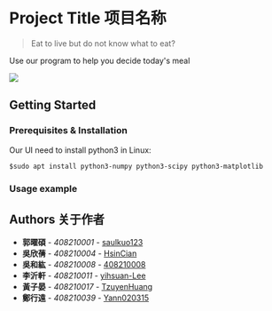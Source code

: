 # Project Title 项目名称

> Eat to live but do not know what to eat?

Use our program to help you decide today's meal

![](https://github.com/dbader/readme-template/raw/master/header.png)

## Getting Started 


### Prerequisites & Installation

Our UI need to install python3 in Linux:

```
$sudo apt install python3-numpy python3-scipy python3-matplotlib
```

### Usage example



## Authors 关于作者

* **郭曜碩** - *408210001* - [saulkuo123](https://github.com/saulkuo123)
* **吳欣蒨** - *408210004* - [HsinCian](https://github.com/HsinCian)
* **吳和紘** - *408210008* - [408210008](https://github.com/408210008)
* **李沂軒** - *408210011* - [yihsuan-Lee](https://github.com/yihsuan-Lee)
* **黃子晏** - *408210017* - [TzuyenHuang](https://github.com/TzuyenHuang)
* **鄭行遠** - *408210039* - [Yann020315](https://github.com/Yann020315)
